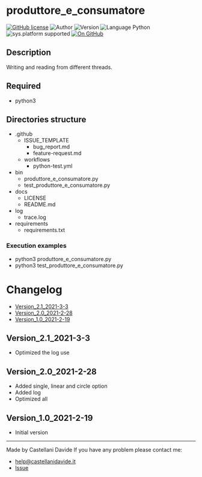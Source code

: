# produttore_e_consumatore
[![GitHub license](https://img.shields.io/badge/license-GNU-green?style=flat)](https://github.com/CastellaniDavide/cpp-produttore_e_consumatore/blob/master/LICENSE) ![Author](https://img.shields.io/badge/author-Castellani%20Davide-green?style=flat) ![Version](https://img.shields.io/badge/version-v2.1-blue?style=flat) ![Language Python](https://img.shields.io/badge/language-Python-yellowgreen?style=flat) ![sys.platform supported](https://img.shields.io/badge/OS%20platform%20supported-Linux,%20Windows%20&%20Mac%20OS-blue?style=flat) [![On GitHub](https://img.shields.io/badge/on%20GitHub-True-green?style=flat&logo=github)](https://github.com/CastellaniDavide/produttore_e_consumatore)

## Description
Writing and reading from different threads.

## Required
 - python3
 
## Directories structure
 - .github
   - ISSUE_TEMPLATE
     - bug_report.md
     - feature-request.md
   - workflows
     - python-test.yml
 - bin
   - produttore_e_consumatore.py
   - test_produttore_e_consumatore.py
 - docs
   - LICENSE
   - README.md
 - log
   - trace.log
 - requirements
   - requirements.txt
   
### Execution examples
 - python3 produttore_e_consumatore.py
 - python3 test_produttore_e_consumatore.py

# Changelog
 - [Version_2.1_2021-3-3](#Version_21_2021-3-3)
 - [Version_2.0_2021-2-28](#Version_20_2021-2-28)
 - [Version_1.0_2021-2-19](#Version_10_2021-2-19)

## Version_2.1_2021-3-3
 - Optimized the log use

## Version_2.0_2021-2-28
 - Added single, linear and circle option
 - Added log
 - Optimized all

## Version_1.0_2021-2-19
 - Initial version

---
Made by Castellani Davide 
If you have any problem please contact me:
- help@castellanidavide.it
- [Issue](https://github.com/CastellaniDavide/produttore_e_consumatore/issues)
